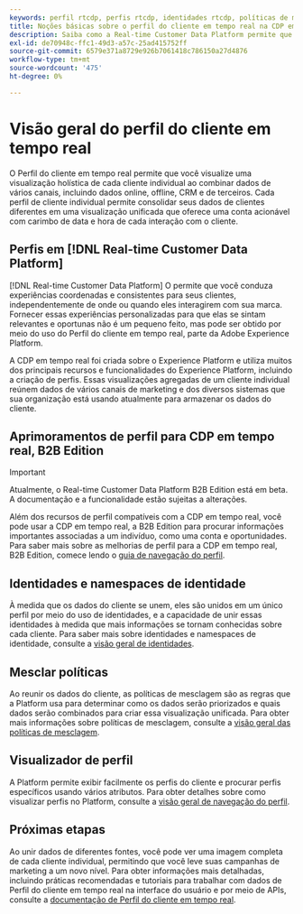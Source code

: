 ```yaml
---
keywords: perfil rtcdp, perfis rtcdp, identidades rtcdp, políticas de mesclagem rtcdp, perfil do cliente em tempo real
title: Noções básicas sobre o perfil do cliente em tempo real na CDP em tempo real
description: Saiba como a Real-time Customer Data Platform permite que você conduza experiências coordenadas, consistentes e relevantes para seus clientes usando o Perfil do cliente em tempo real.
exl-id: de70948c-ffc1-49d3-a57c-25ad415752ff
source-git-commit: 6579e371a8729e926b7061418c786150a27d4876
workflow-type: tm+mt
source-wordcount: '475'
ht-degree: 0%

---
```


# Visão geral do perfil do cliente em tempo real

O Perfil do cliente em tempo real permite que você visualize uma visualização holística de cada cliente individual ao combinar dados de vários canais, incluindo dados online, offline, CRM e de terceiros. Cada perfil de cliente individual permite consolidar seus dados de clientes diferentes em uma visualização unificada que oferece uma conta acionável com carimbo de data e hora de cada interação com o cliente.

## Perfis em [!DNL Real-time Customer Data Platform]

[!DNL Real-time Customer Data Platform] O permite que você conduza experiências coordenadas e consistentes para seus clientes, independentemente de onde ou quando eles interagirem com sua marca. Fornecer essas experiências personalizadas para que elas se sintam relevantes e oportunas não é um pequeno feito, mas pode ser obtido por meio do uso do Perfil do cliente em tempo real, parte da Adobe Experience Platform.

A CDP em tempo real foi criada sobre o Experience Platform e utiliza muitos dos principais recursos e funcionalidades do Experience Platform, incluindo a criação de perfis. Essas visualizações agregadas de um cliente individual reúnem dados de vários canais de marketing e dos diversos sistemas que sua organização está usando atualmente para armazenar os dados do cliente.

## Aprimoramentos de perfil para CDP em tempo real, B2B Edition

>[!IMPORTANT]
>
>Atualmente, o Real-time Customer Data Platform B2B Edition está em beta. A documentação e a funcionalidade estão sujeitas a alterações.

Além dos recursos de perfil compatíveis com a CDP em tempo real, você pode usar a CDP em tempo real, a B2B Edition para procurar informações importantes associadas a um indivíduo, como uma conta e oportunidades. Para saber mais sobre as melhorias de perfil para a CDP em tempo real, B2B Edition, comece lendo o [guia de navegação do perfil](profile-browse.md).

## Identidades e namespaces de identidade

À medida que os dados do cliente se unem, eles são unidos em um único perfil por meio do uso de identidades, e a capacidade de unir essas identidades à medida que mais informações se tornam conhecidas sobre cada cliente. Para saber mais sobre identidades e namespaces de identidade, consulte a [visão geral de identidades](identities-overview.md).

## Mesclar políticas

Ao reunir os dados do cliente, as políticas de mesclagem são as regras que a Platform usa para determinar como os dados serão priorizados e quais dados serão combinados para criar essa visualização unificada. Para obter mais informações sobre políticas de mesclagem, consulte a [visão geral das políticas de mesclagem](merge-policies.md).

## Visualizador de perfil

A Platform permite exibir facilmente os perfis do cliente e procurar perfis específicos usando vários atributos. Para obter detalhes sobre como visualizar perfis no Platform, consulte a [visão geral de navegação do perfil](profile-browse.md).

## Próximas etapas

Ao unir dados de diferentes fontes, você pode ver uma imagem completa de cada cliente individual, permitindo que você leve suas campanhas de marketing a um novo nível. Para obter informações mais detalhadas, incluindo práticas recomendadas e tutoriais para trabalhar com dados de Perfil do cliente em tempo real na interface do usuário e por meio de APIs, consulte a [documentação de Perfil do cliente em tempo real](../../profile/home.md).
